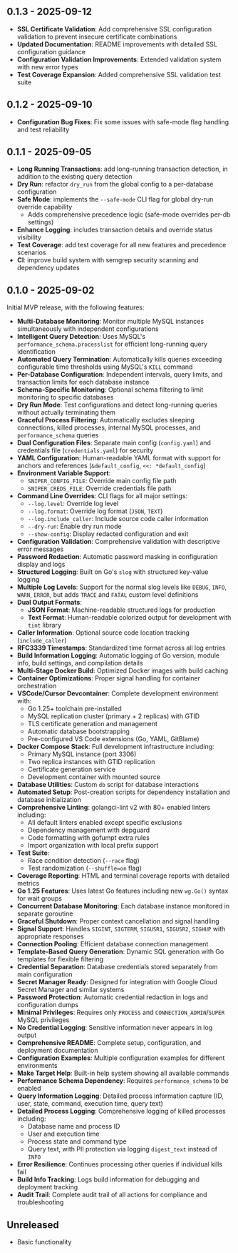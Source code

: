 ## 0.1.3 - 2025-09-12

- **SSL Certificate Validation**: Add comprehensive SSL configuration validation to prevent insecure certificate combinations
- **Updated Documentation**: README improvements with detailed SSL configuration guidance
- **Configuration Validation Improvements**: Extended validation system with new error types
- **Test Coverage Expansion**: Added comprehensive SSL validation test suite

## 0.1.2 - 2025-09-10

- **Configuration Bug Fixes**: Fix some issues with safe-mode flag handling and test reliability

## 0.1.1 - 2025-09-05

- **Long Running Transactions**: add long-running transaction detection, in addition to the existing query detection
- **Dry Run**: refactor `dry_run` from the global config to a per-database configuration
- **Safe Mode**: implements the `--safe-mode` CLI flag for global dry-run override capability
  - Adds comprehensive precedence logic (safe-mode overrides per-db settings)
- **Enhance Logging**: includes transaction details and override status visibility
- **Test Coverage**: add test coverage for all new features and precedence scenarios
- **CI**: improve build system with semgrep security scanning and dependency updates

## 0.1.0 - 2025-09-02

Initial MVP release, with the following features:

- **Multi-Database Monitoring**: Monitor multiple MySQL instances simultaneously with independent configurations
- **Intelligent Query Detection**: Uses MySQL's `performance_schema.processlist` for efficient long-running query identification
- **Automated Query Termination**: Automatically kills queries exceeding configurable time thresholds using MySQL's `KILL` command
- **Per-Database Configuration**: Independent intervals, query limits, and transaction limits for each database instance
- **Schema-Specific Monitoring**: Optional schema filtering to limit monitoring to specific databases
- **Dry Run Mode**: Test configurations and detect long-running queries without actually terminating them
- **Graceful Process Filtering**: Automatically excludes sleeping connections, killed processes, internal MySQL processes, and `performance_schema` queries
- **Dual Configuration Files**: Separate main config (`config.yaml`) and credentials file (`credentials.yaml`) for security
- **YAML Configuration**: Human-readable YAML format with support for anchors and references (`&default_config`, `<<: *default_config`)
- **Environment Variable Support**:
  - `SNIPER_CONFIG_FILE`: Override main config file path
  - `SNIPER_CREDS_FILE`: Override credentials file path
- **Command Line Overrides**: CLI flags for all major settings:
  - `--log.level`: Override log level
  - `--log.format`: Override log format (`JSON`, `TEXT`)
  - `--log.include_caller`: Include source code caller information
  - `--dry-run`: Enable dry run mode
  - `--show-config`: Display redacted configuration and exit
- **Configuration Validation**: Comprehensive validation with descriptive error messages
- **Password Redaction**: Automatic password masking in configuration display and logs
- **Structured Logging**: Built on Go's `slog` with structured key-value logging
- **Multiple Log Levels**: Support for the normal slog levels like `DEBUG`, `INFO`, `WARN`, `ERROR`, but adds `TRACE` and `FATAL` custom level definitions
- **Dual Output Formats**:
  - **JSON Format**: Machine-readable structured logs for production
  - **Text Format**: Human-readable colorized output for development with `tint` library
- **Caller Information**: Optional source code location tracking (`include_caller`)
- **RFC3339 Timestamps**: Standardized time format across all log entries
- **Build Information Logging**: Automatic logging of Go version, module info, build settings, and compilation details
- **Multi-Stage Docker Build**: Optimized Docker images with build caching
- **Container Optimizations**: Proper signal handling for container orchestration
- **VSCode/Cursor Devcontainer**: Complete development environment with:
  - Go 1.25+ toolchain pre-installed
  - MySQL replication cluster (primary + 2 replicas) with GTID
  - TLS certificate generation and management
  - Automatic database bootstrapping
  - Pre-configured VS Code extensions (Go, YAML, GitBlame)
- **Docker Compose Stack**: Full development infrastructure including:
  - Primary MySQL instance (port 3306)
  - Two replica instances with GTID replication
  - Certificate generation service
  - Development container with mounted source
- **Database Utilities**: Custom `db` script for database interactions
- **Automated Setup**: Post-creation scripts for dependency installation and database initialization
- **Comprehensive Linting**: golangci-lint v2 with 80+ enabled linters including:
  - All default linters enabled except specific exclusions
  - Dependency management with depguard
  - Code formatting with gofumpt extra rules
  - Import organization with local prefix support
- **Test Suite**:
  - Race condition detection (`--race` flag)
  - Test randomization (`--shuffle=on` flag)
- **Coverage Reporting**: HTML and terminal coverage reports with detailed metrics
- **Go 1.25 Features**: Uses latest Go features including new `wg.Go()` syntax for wait groups
- **Concurrent Database Monitoring**: Each database instance monitored in separate goroutine
- **Graceful Shutdown**: Proper context cancellation and signal handling
- **Signal Support**: Handles `SIGINT`, `SIGTERM`, `SIGUSR1`, `SIGUSR2`, `SIGHUP` with appropriate responses
- **Connection Pooling**: Efficient database connection management
- **Template-Based Query Generation**: Dynamic SQL generation with Go templates for flexible filtering
- **Credential Separation**: Database credentials stored separately from main configuration
- **Secret Manager Ready**: Designed for integration with Google Cloud Secret Manager and similar systems
- **Password Protection**: Automatic credential redaction in logs and configuration dumps
- **Minimal Privileges**: Requires only `PROCESS` and `CONNECTION_ADMIN`/`SUPER` MySQL privileges
- **No Credential Logging**: Sensitive information never appears in log output
- **Comprehensive README**: Complete setup, configuration, and deployment documentation
- **Configuration Examples**: Multiple configuration examples for different environments
- **Make Target Help**: Built-in help system showing all available commands
- **Performance Schema Dependency**: Requires `performance_schema` to be enabled
- **Query Information Logging**: Detailed process information capture (ID, user, state, command, execution time, query text)
- **Detailed Process Logging**: Comprehensive logging of killed processes including:
  - Database name and process ID
  - User and execution time
  - Process state and command type
  - Query text, with PII protection via logging `digest_text` instead of `INFO`
- **Error Resilience**: Continues processing other queries if individual kills fail
- **Build Info Tracking**: Logs build information for debugging and deployment tracking
- **Audit Trail**: Complete audit trail of all actions for compliance and troubleshooting

## Unreleased

- Basic functionality
